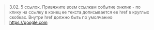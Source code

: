 > 3.02. 5 ссылок. Привяжите всем ссылкам событие онклик - по клику на ссылку в конец ее текста дописывается ее href в круглых скобках. Внутри href должно быть по умолчанию https://google.com

